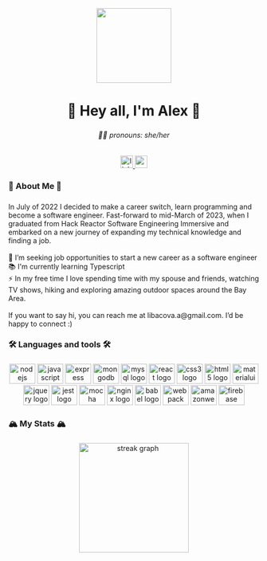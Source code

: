 <div align="center">
  <img height="150" src="https://media.tenor.com/0rd4t7lbGi8AAAAC/dog-working.gif"  />
</div>

###

<h1 align="center">🌈   Hey all, I'm Alex 🌈</h1>

###

<h6 align="center">🧜🏻 pronouns: she/her</h6>

###

<div align="center">
  <a href="https://www.linkedin.com/in/alex-libacova/" target="_blank">
    <img src="https://img.shields.io/static/v1?message=alex-libacova&logo=linkedin&label=&color=0077B5&logoColor=white&labelColor=&style=for-the-badge" height="25" alt="linkedin logo"  />
  </a>
  <a href="https://mail.google.com/mail/?view=cm&source=mailto&to=libacova.a@gmail.com" target="_blank">
    <img src="https://img.shields.io/static/v1?message=libacova.a&logo=gmail&label=&color=D14836&logoColor=white&labelColor=&style=for-the-badge" height="25" alt="gmail logo"  />
  </a>
</div>

###

<h3 align="left">🌿 About Me 🌿</h3>

###

<p align="left">In July of 2022 I decided to make a career switch, learn programming and become a software engineer. Fast-forward to mid-March of 2023, when I graduated from Hack Reactor Software Engineering Immersive and embarked on a new journey of expanding my technical knowledge and finding a job.  <br><br>🔭 I’m seeking job opportunities to start a new career as a software engineer<br>📚 I'm currently learning Typescript<br>⚡ In my free time I love spending time with my spouse and friends, watching TV shows, hiking and exploring amazing outdoor spaces around the Bay Area. <br><br>If you want to say hi, you can reach me at libacova.a@gmail.com. I’d be happy to connect :)</p>

###

<h3 align="left">🛠 Languages and tools 🛠</h3>

###

<div align="center">
  <img src="https://cdn.jsdelivr.net/gh/devicons/devicon/icons/nodejs/nodejs-original.svg" height="40" width="52" alt="nodejs logo"  />
  <img src="https://cdn.jsdelivr.net/gh/devicons/devicon/icons/javascript/javascript-original.svg" height="40" width="52" alt="javascript logo"  />
  <img src="https://cdn.jsdelivr.net/gh/devicons/devicon/icons/express/express-original.svg" height="40" width="52" alt="express logo"  />
  <img src="https://cdn.jsdelivr.net/gh/devicons/devicon/icons/mongodb/mongodb-original.svg" height="40" width="52" alt="mongodb logo"  />
  <img src="https://cdn.jsdelivr.net/gh/devicons/devicon/icons/mysql/mysql-original.svg" height="40" width="52" alt="mysql logo"  />
  <img src="https://cdn.jsdelivr.net/gh/devicons/devicon/icons/react/react-original.svg" height="40" width="52" alt="react logo"  />
  <img src="https://cdn.jsdelivr.net/gh/devicons/devicon/icons/css3/css3-original.svg" height="40" width="52" alt="css3 logo"  />
  <img src="https://cdn.jsdelivr.net/gh/devicons/devicon/icons/html5/html5-original.svg" height="40" width="52" alt="html5 logo"  />
  <img src="https://cdn.jsdelivr.net/gh/devicons/devicon/icons/materialui/materialui-original.svg" height="40" width="52" alt="materialui logo"  />
  <img src="https://cdn.jsdelivr.net/gh/devicons/devicon/icons/jquery/jquery-original.svg" height="40" width="52" alt="jquery logo"  />
  <img src="https://cdn.jsdelivr.net/gh/devicons/devicon/icons/jest/jest-plain.svg" height="40" width="52" alt="jest logo"  />
  <img src="https://cdn.jsdelivr.net/gh/devicons/devicon/icons/mocha/mocha-plain.svg" height="40" width="52" alt="mocha logo"  />
  <img src="https://cdn.jsdelivr.net/gh/devicons/devicon/icons/nginx/nginx-original.svg" height="40" width="52" alt="nginx logo"  />
  <img src="https://cdn.jsdelivr.net/gh/devicons/devicon/icons/babel/babel-original.svg" height="40" width="52" alt="babel logo"  />
  <img src="https://cdn.jsdelivr.net/gh/devicons/devicon/icons/webpack/webpack-original.svg" height="40" width="52" alt="webpack logo"  />
  <img src="https://cdn.jsdelivr.net/gh/devicons/devicon/icons/amazonwebservices/amazonwebservices-original.svg" height="40" width="52" alt="amazonwebservices logo"  />
  <img src="https://cdn.jsdelivr.net/gh/devicons/devicon/icons/firebase/firebase-plain.svg" height="40" width="52" alt="firebase logo"  />
</div>

###

<h3 align="left">🏔  My Stats 🏔</h3>

###

<div align="center">
  <img src="https://streak-stats.demolab.com?user=alibacova&locale=en&mode=daily&theme=vision-friendly-dark&hide_border=false&border_radius=5&order=3" height="220" alt="streak graph"  />
</div>

###
